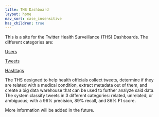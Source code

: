 ```yaml
---
title: THS Dashboard
layout: home
nav_sort: case_insensitive
has_children: true
---
```


This is a site for the Twitter Health Surveillance (THS) Dashboards. The different categories are:

[Users]

[Tweets]

[Hashtags]

The THS designed to help health officials collect tweets, determine if they are related with a medical condition, extract metadata out of them, and create a big data warehouse that can be used to further analyze said data. The system classify tweets in 3 different categories: related, unrelated, or ambiguous; with a 96% precision, 89% recall, and 86% F1 score.

More information will be added in the future.

[users]: https://moisesrobles-04.github.io/ths-superset/user
[tweets]: https://moisesrobles-04.github.io/ths-superset/Tweets
[hashtags]: https://moisesrobles-04.github.io/ths-superset/hashtags
